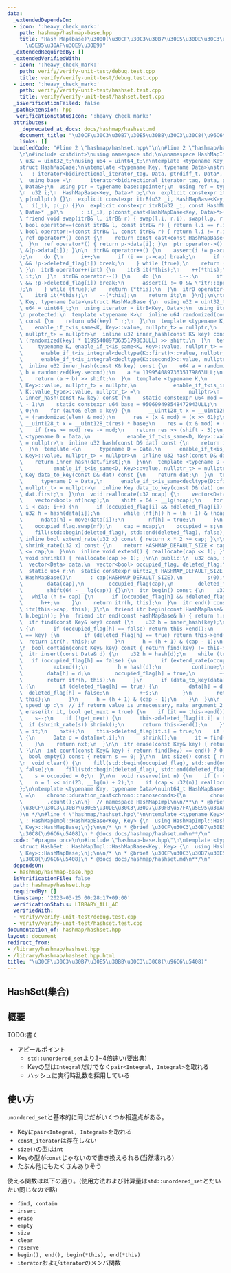 ```yaml
---
data:
  _extendedDependsOn:
  - icon: ':heavy_check_mark:'
    path: hashmap/hashmap-base.hpp
    title: "Hash Map(base)\u3000(\u30CF\u30C3\u30B7\u30E5\u30DE\u30C3\u30D7\u30FB\u57FA\
      \u5E95\u30AF\u30E9\u30B9)"
  _extendedRequiredBy: []
  _extendedVerifiedWith:
  - icon: ':heavy_check_mark:'
    path: verify/verify-unit-test/debug.test.cpp
    title: verify/verify-unit-test/debug.test.cpp
  - icon: ':heavy_check_mark:'
    path: verify/verify-unit-test/hashset.test.cpp
    title: verify/verify-unit-test/hashset.test.cpp
  _isVerificationFailed: false
  _pathExtension: hpp
  _verificationStatusIcon: ':heavy_check_mark:'
  attributes:
    _deprecated_at_docs: docs/hashmap/hashset.md
    document_title: "\u30CF\u30C3\u30B7\u30E5\u30BB\u30C3\u30C8(\u96C6\u5408)"
    links: []
  bundledCode: "#line 2 \"hashmap/hashset.hpp\"\n\n#line 2 \"hashmap/hashmap-base.hpp\"\
    \n\n#include <cstdint>\nusing namespace std;\n\nnamespace HashMapImpl {\nusing\
    \ u32 = uint32_t;\nusing u64 = uint64_t;\n\ntemplate <typename Key, typename Data>\n\
    struct HashMapBase;\n\ntemplate <typename Key, typename Data>\nstruct itrB\n \
    \   : iterator<bidirectional_iterator_tag, Data, ptrdiff_t, Data*, Data&> {\n\
    \  using base =\n      iterator<bidirectional_iterator_tag, Data, ptrdiff_t, Data*,\
    \ Data&>;\n  using ptr = typename base::pointer;\n  using ref = typename base::reference;\n\
    \n  u32 i;\n  HashMapBase<Key, Data>* p;\n\n  explicit constexpr itrB() : i(0),\
    \ p(nullptr) {}\n  explicit constexpr itrB(u32 _i, HashMapBase<Key, Data>* _p)\
    \ : i(_i), p(_p) {}\n  explicit constexpr itrB(u32 _i, const HashMapBase<Key,\
    \ Data>* _p)\n      : i(_i), p(const_cast<HashMapBase<Key, Data>*>(_p)) {}\n \
    \ friend void swap(itrB& l, itrB& r) { swap(l.i, r.i), swap(l.p, r.p); }\n  friend\
    \ bool operator==(const itrB& l, const itrB& r) { return l.i == r.i; }\n  friend\
    \ bool operator!=(const itrB& l, const itrB& r) { return l.i != r.i; }\n  const\
    \ ref operator*() const {\n    return const_cast<const HashMapBase<Key, Data>*>(p)->data[i];\n\
    \  }\n  ref operator*() { return p->data[i]; }\n  ptr operator->() const { return\
    \ &(p->data[i]); }\n\n  itrB& operator++() {\n    assert(i != p->cap && \"itr::operator++()\"\
    );\n    do {\n      i++;\n      if (i == p->cap) break;\n      if (p->occupied_flag[i]\
    \ && !p->deleted_flag[i]) break;\n    } while (true);\n    return (*this);\n \
    \ }\n  itrB operator++(int) {\n    itrB it(*this);\n    ++(*this);\n    return\
    \ it;\n  }\n  itrB& operator--() {\n    do {\n      i--;\n      if (p->occupied_flag[i]\
    \ && !p->deleted_flag[i]) break;\n      assert(i != 0 && \"itr::operator--()\"\
    );\n    } while (true);\n    return (*this);\n  }\n  itrB operator--(int) {\n\
    \    itrB it(*this);\n    --(*this);\n    return it;\n  }\n};\n\ntemplate <typename\
    \ Key, typename Data>\nstruct HashMapBase {\n  using u32 = uint32_t;\n  using\
    \ u64 = uint64_t;\n  using iterator = itrB<Key, Data>;\n  using itr = iterator;\n\
    \n protected:\n  template <typename K>\n  inline u64 randomized(const K& key)\
    \ const {\n    return u64(key) ^ r;\n  }\n\n  template <typename K,\n        \
    \    enable_if_t<is_same<K, Key>::value, nullptr_t> = nullptr,\n            enable_if_t<is_integral<K>::value,\
    \ nullptr_t> = nullptr>\n  inline u32 inner_hash(const K& key) const {\n    return\
    \ (randomized(key) * 11995408973635179863ULL) >> shift;\n  }\n  template <\n \
    \     typename K, enable_if_t<is_same<K, Key>::value, nullptr_t> = nullptr,\n\
    \      enable_if_t<is_integral<decltype(K::first)>::value, nullptr_t> = nullptr,\n\
    \      enable_if_t<is_integral<decltype(K::second)>::value, nullptr_t> = nullptr>\n\
    \  inline u32 inner_hash(const K& key) const {\n    u64 a = randomized(key.first),\
    \ b = randomized(key.second);\n    a *= 11995408973635179863ULL;\n    b *= 10150724397891781847ULL;\n\
    \    return (a + b) >> shift;\n  }\n  template <typename K,\n            enable_if_t<is_same<K,\
    \ Key>::value, nullptr_t> = nullptr,\n            enable_if_t<is_integral<typename\
    \ K::value_type>::value, nullptr_t> =\n                nullptr>\n  inline u32\
    \ inner_hash(const K& key) const {\n    static constexpr u64 mod = (1LL << 61)\
    \ - 1;\n    static constexpr u64 base = 950699498548472943ULL;\n    u64 res =\
    \ 0;\n    for (auto& elem : key) {\n      __uint128_t x = __uint128_t(res) * base\
    \ + (randomized(elem) & mod);\n      res = (x & mod) + (x >> 61);\n    }\n   \
    \ __uint128_t x = __uint128_t(res) * base;\n    res = (x & mod) + (x >> 61);\n\
    \    if (res >= mod) res -= mod;\n    return res >> (shift - 3);\n  }\n\n  template\
    \ <typename D = Data,\n            enable_if_t<is_same<D, Key>::value, nullptr_t>\
    \ = nullptr>\n  inline u32 hash(const D& dat) const {\n    return inner_hash(dat);\n\
    \  }\n  template <\n      typename D = Data,\n      enable_if_t<is_same<decltype(D::first),\
    \ Key>::value, nullptr_t> = nullptr>\n  inline u32 hash(const D& dat) const {\n\
    \    return inner_hash(dat.first);\n  }\n\n  template <typename D = Data,\n  \
    \          enable_if_t<is_same<D, Key>::value, nullptr_t> = nullptr>\n  inline\
    \ Key data_to_key(const D& dat) const {\n    return dat;\n  }\n  template <\n\
    \      typename D = Data,\n      enable_if_t<is_same<decltype(D::first), Key>::value,\
    \ nullptr_t> = nullptr>\n  inline Key data_to_key(const D& dat) const {\n    return\
    \ dat.first;\n  }\n\n  void reallocate(u32 ncap) {\n    vector<Data> ndata(ncap);\n\
    \    vector<bool> nf(ncap);\n    shift = 64 - __lg(ncap);\n    for (u32 i = 0;\
    \ i < cap; i++) {\n      if (occupied_flag[i] && !deleted_flag[i]) {\n       \
    \ u32 h = hash(data[i]);\n        while (nf[h]) h = (h + 1) & (ncap - 1);\n  \
    \      ndata[h] = move(data[i]);\n        nf[h] = true;\n      }\n    }\n    data.swap(ndata);\n\
    \    occupied_flag.swap(nf);\n    cap = ncap;\n    occupied = s;\n    deleted_flag.resize(cap);\n\
    \    fill(std::begin(deleted_flag), std::end(deleted_flag), false);\n  }\n\n \
    \ inline bool extend_rate(u32 x) const { return x * 2 >= cap; }\n\n  inline bool\
    \ shrink_rate(u32 x) const {\n    return HASHMAP_DEFAULT_SIZE < cap && x * 10\
    \ <= cap;\n  }\n\n  inline void extend() { reallocate(cap << 1); }\n\n  inline\
    \ void shrink() { reallocate(cap >> 1); }\n\n public:\n  u32 cap, s, occupied;\n\
    \  vector<Data> data;\n  vector<bool> occupied_flag, deleted_flag;\n  u32 shift;\n\
    \  static u64 r;\n  static constexpr uint32_t HASHMAP_DEFAULT_SIZE = 4;\n\n  explicit\
    \ HashMapBase()\n      : cap(HASHMAP_DEFAULT_SIZE),\n        s(0),\n        occupied(0),\n\
    \        data(cap),\n        occupied_flag(cap),\n        deleted_flag(cap),\n\
    \        shift(64 - __lg(cap)) {}\n\n  itr begin() const {\n    u32 h = 0;\n \
    \   while (h != cap) {\n      if (occupied_flag[h] && !deleted_flag[h]) break;\n\
    \      h++;\n    }\n    return itr(h, this);\n  }\n  itr end() const { return\
    \ itr(this->cap, this); }\n\n  friend itr begin(const HashMapBase& h) { return\
    \ h.begin(); }\n  friend itr end(const HashMapBase& h) { return h.end(); }\n\n\
    \  itr find(const Key& key) const {\n    u32 h = inner_hash(key);\n    while (true)\
    \ {\n      if (occupied_flag[h] == false) return this->end();\n      if (data_to_key(data[h])\
    \ == key) {\n        if (deleted_flag[h] == true) return this->end();\n      \
    \  return itr(h, this);\n      }\n      h = (h + 1) & (cap - 1);\n    }\n  }\n\
    \n  bool contain(const Key& key) const { return find(key) != this->end(); }\n\n\
    \  itr insert(const Data& d) {\n    u32 h = hash(d);\n    while (true) {\n   \
    \   if (occupied_flag[h] == false) {\n        if (extend_rate(occupied + 1)) {\n\
    \          extend();\n          h = hash(d);\n          continue;\n        }\n\
    \        data[h] = d;\n        occupied_flag[h] = true;\n        ++occupied, ++s;\n\
    \        return itr(h, this);\n      }\n      if (data_to_key(data[h]) == data_to_key(d))\
    \ {\n        if (deleted_flag[h] == true) {\n          data[h] = d;\n        \
    \  deleted_flag[h] = false;\n          ++s;\n        }\n        return itr(h,\
    \ this);\n      }\n      h = (h + 1) & (cap - 1);\n    }\n  }\n\n  // tips for\
    \ speed up :\n  // if return value is unnecessary, make argument_2 false.\n  itr\
    \ erase(itr it, bool get_next = true) {\n    if (it == this->end()) return this->end();\n\
    \    s--;\n    if (!get_next) {\n      this->deleted_flag[it.i] = true;\n    \
    \  if (shrink_rate(s)) shrink();\n      return this->end();\n    }\n    itr nxt\
    \ = it;\n    nxt++;\n    this->deleted_flag[it.i] = true;\n    if (shrink_rate(s))\
    \ {\n      Data d = data[nxt.i];\n      shrink();\n      it = find(data_to_key(d));\n\
    \    }\n    return nxt;\n  }\n\n  itr erase(const Key& key) { return erase(find(key));\
    \ }\n\n  int count(const Key& key) { return find(key) == end() ? 0 : 1; }\n\n\
    \  bool empty() const { return s == 0; }\n\n  int size() const { return s; }\n\
    \n  void clear() {\n    fill(std::begin(occupied_flag), std::end(occupied_flag),\
    \ false);\n    fill(std::begin(deleted_flag), std::end(deleted_flag), false);\n\
    \    s = occupied = 0;\n  }\n\n  void reserve(int n) {\n    if (n <= 0) return;\n\
    \    n = 1 << min(23, __lg(n) + 2);\n    if (cap < u32(n)) reallocate(n);\n  }\n\
    };\n\ntemplate <typename Key, typename Data>\nuint64_t HashMapBase<Key, Data>::r\
    \ =\n    chrono::duration_cast<chrono::nanoseconds>(\n        chrono::high_resolution_clock::now().time_since_epoch())\n\
    \        .count();\n\n}  // namespace HashMapImpl\n\n/**\n * @brief Hash Map(base)\u3000\
    (\u30CF\u30C3\u30B7\u30E5\u30DE\u30C3\u30D7\u30FB\u57FA\u5E95\u30AF\u30E9\u30B9\
    )\n */\n#line 4 \"hashmap/hashset.hpp\"\n\ntemplate <typename Key>\nstruct HashSet\
    \ : HashMapImpl::HashMapBase<Key, Key> {\n  using HashMapImpl::HashMapBase<Key,\
    \ Key>::HashMapBase;\n};\n\n/* \n * @brief \u30CF\u30C3\u30B7\u30E5\u30BB\u30C3\
    \u30C8(\u96C6\u5408)\n * @docs docs/hashmap/hashset.md\n**/\n"
  code: "#pragma once\n\n#include \"hashmap-base.hpp\"\n\ntemplate <typename Key>\n\
    struct HashSet : HashMapImpl::HashMapBase<Key, Key> {\n  using HashMapImpl::HashMapBase<Key,\
    \ Key>::HashMapBase;\n};\n\n/* \n * @brief \u30CF\u30C3\u30B7\u30E5\u30BB\u30C3\
    \u30C8(\u96C6\u5408)\n * @docs docs/hashmap/hashset.md\n**/\n"
  dependsOn:
  - hashmap/hashmap-base.hpp
  isVerificationFile: false
  path: hashmap/hashset.hpp
  requiredBy: []
  timestamp: '2023-03-25 00:28:17+09:00'
  verificationStatus: LIBRARY_ALL_AC
  verifiedWith:
  - verify/verify-unit-test/debug.test.cpp
  - verify/verify-unit-test/hashset.test.cpp
documentation_of: hashmap/hashset.hpp
layout: document
redirect_from:
- /library/hashmap/hashset.hpp
- /library/hashmap/hashset.hpp.html
title: "\u30CF\u30C3\u30B7\u30E5\u30BB\u30C3\u30C8(\u96C6\u5408)"
---
```

## HashSet(集合)

## 概要

TODO:書く

- アピールポイント
  - `std::unordered_set`より3~4倍速い(要出典)
  - Keyの型は`Integral`だけでなく`pair<Integral, Integral>`を取れる
  - ハッシュに実行時乱数を採用している

## 使い方

`unordered_set`と基本的に同じだがいくつか相違点がある。
- Keyに`pair<Integral, Integral>`を取れる
- `const_iterator`は存在しない
- `size()`の型は`int`
- Keyの型が`const`じゃないので書き換えられる(当然壊れる)
- たぶん他にもたくさんありそう

使える関数は以下の通り。(使用方法および計算量は`std::unordered_set`とだいたい同じなので略)

- `find, contain`
- `insert`
- `erase`
- `empty`
- `size`
- `clear`
- `reserve`
- `begin(), end(), begin(*this), end(*this)`
- `iterator`および`iterator`のメンバ関数
